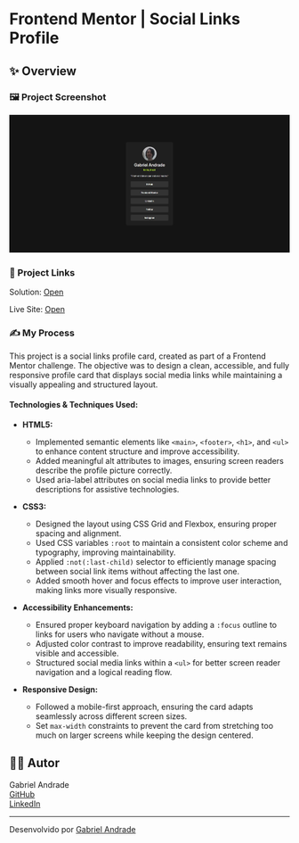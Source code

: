 # Frontend Mentor | Social Links Profile
 
## ✨ Overview

### 🖼️ Project Screenshot
![Solution image](./assets/images/solution.png)

### 🔗 Project Links
Solution: [Open](https://www.frontendmentor.io/solutions/html5-css3-grid-google-font-vars-focus-and-aria-for-accessibility-PEbCk27pNZ)

Live Site: [Open](https://elaborate-froyo-32c21a.netlify.app/)

### ✍ My Process

This project is a social links profile card, created as part of a Frontend Mentor challenge. The objective was to design a clean, accessible, and fully responsive profile card that displays social media links while maintaining a visually appealing and structured layout.

#### Technologies & Techniques Used:

- **HTML5:**
    - Implemented semantic elements like `<main>`, `<footer>`,  `<h1>`, and `<ul>` to enhance content structure and improve accessibility.
    - Added meaningful alt attributes to images, ensuring screen readers describe the profile picture correctly.
    - Used aria-label attributes on social media links to provide better descriptions for assistive technologies.

- **CSS3:**
    - Designed the layout using CSS Grid and Flexbox, ensuring proper spacing and alignment.
    - Used CSS variables `:root` to maintain a consistent color scheme and typography, improving maintainability.
    - Applied `:not(:last-child)` selector to efficiently manage spacing between social link items without affecting the last one.
    - Added smooth hover and focus effects to improve user interaction, making links more visually responsive.

- **Accessibility Enhancements:**
    - Ensured proper keyboard navigation by adding a `:focus` outline to links for users who navigate without a mouse.
    - Adjusted color contrast to improve readability, ensuring text remains visible and accessible.
    - Structured social media links within a `<ul>` for better screen reader navigation and a logical reading flow.

- **Responsive Design:**
    - Followed a mobile-first approach, ensuring the card adapts seamlessly across different screen sizes.
    - Set `max-width` constraints to prevent the card from stretching too much on larger screens while keeping the design centered.

## 👨‍💻 Autor

Gabriel Andrade  
[GitHub](https://github.com/4ndradeGabriel)  
[LinkedIn](https://www.linkedin.com/in/andradegabrielw)  

---

Desenvolvido por [Gabriel Andrade](https://github.com/4ndradeGabriel)
